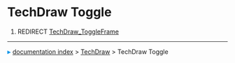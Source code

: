 # TechDraw Toggle
1.  REDIRECT [TechDraw_ToggleFrame](TechDraw_ToggleFrame.md)



---
![](images/Right_arrow.png) [documentation index](../README.md) > [TechDraw](TechDraw_Workbench.md) > TechDraw Toggle
